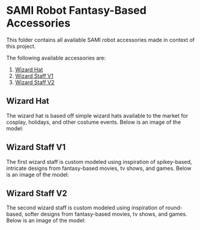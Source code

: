 # SAMI Robot Fantasy-Based Accessories
This folder contains all available SAMI robot accessories made in context of this project.

The following available accessories are:
1. [Wizard Hat](#wizard-hat)
2. [Wizard Staff V1](#wizard-staff-v1)
3. [Wizard Staff V2](#wizard-staff-v2)

## Wizard Hat
The wizard hat is based off simple wizard hats available to the market for cosplay, holidays, and other costume events. Below is an image of the model:

## Wizard Staff V1
The first wizard staff is custom modeled using inspiration of spikey-based, intricate designs from fantasy-based movies, tv shows, and games. Below is an image of the model:

## Wizard Staff V2
The second wizard staff is custom modeled using inspiration of round-based, softer designs from fantasy-based movies, tv shows, and games. Below is an image of the model:
